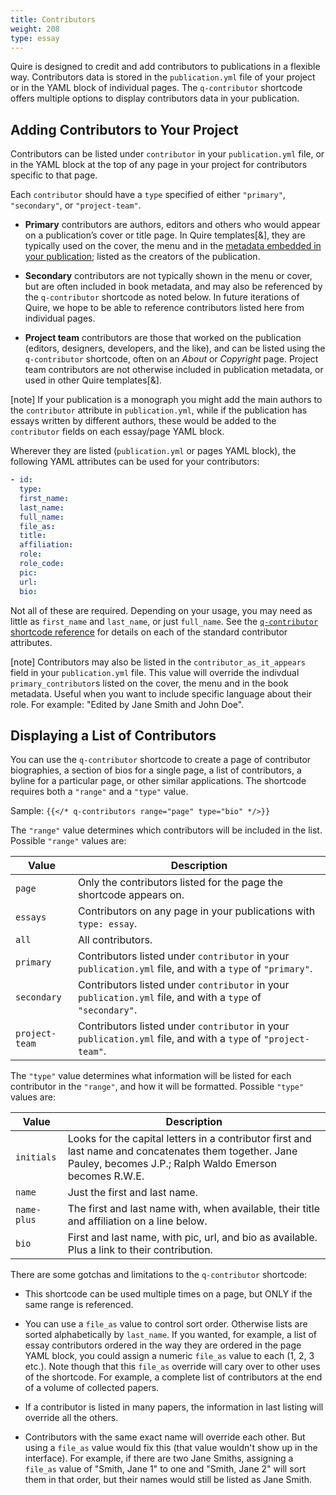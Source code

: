 ```yaml
---
title: Contributors
weight: 208
type: essay
---
```


Quire is designed to credit and add contributors to publications in a flexible way. Contributors data is stored in the `publication.yml` file of your project or in the YAML block of individual pages. The `q-contributor` shortcode offers multiple options to display contributors data in your publication.

## Adding Contributors to Your Project

Contributors can be listed under `contributor` in your `publication.yml` file, or in the YAML block at the top of any page in your project for contributors specific to that page.

Each `contributor` should have a `type` specified of either `"primary"`, `"secondary"`, or `"project-team"`.

- **Primary** contributors are authors, editors and others who would appear on a publication’s cover or title page. In Quire templates[&], they are typically used on the cover, the menu and in the [metadata embedded in your publication](/publication-configuration-metadata/); listed as the creators of the publication.

- **Secondary** contributors are not typically shown in the menu or cover, but are often included in book metadata, and may also be referenced by the `q-contributor` shortcode as noted below. In future iterations of Quire, we hope to be able to reference contributors listed here from individual pages.

- **Project team** contributors are those that worked on the publication (editors, designers, developers, and the like), and can be listed using the `q-contributor` shortcode, often on an *About* or *Copyright* page. Project team contributors are not otherwise included in publication metadata, or used in other Quire templates[&].

[note] If your publication is a monograph you might add the main authors to the `contributor` attribute in `publication.yml`, while if the publication has essays written by different authors, these would be added to the `contributor` fields on each essay/page YAML block.  

Wherever they are listed (`publication.yml` or pages YAML block), the following YAML attributes can be used for your contributors:

```YAML
- id:
  type:
  first_name:
  last_name:
  full_name:
  file_as:
  title:
  affiliation:
  role:
  role_code:
  pic:
  url:
  bio:
```

Not all of these are required. Depending on your usage, you may need as little as  `first_name` and `last_name`, or just `full_name`. See the [`q-contributor` shortcode reference](/api-docs/shortcodes/#q-contributor) for details on each of the standard contributor attributes.

[note] Contributors may also be listed in the `contributor_as_it_appears` field in your `publication.yml` file. This value will override the indivdual `primary_contributor`s listed on the cover, the menu and in the book metadata. Useful when you want to include specific language about their role. For example: "Edited by Jane Smith and John Doe".

## Displaying a List of Contributors

You can use the `q-contributor` shortcode to create a page of contributor biographies, a section of bios for a single page, a list of contributors, a byline for a particular page, or other similar applications. The shortcode requires both a `"range"` and a `"type"` value.

Sample: `{{</* q-contributors range="page" type="bio" */>}}`

The `"range"` value determines which contributors will be included in the list. Possible `"range"` values are:

| Value | Description |
| --- | --- |
|`page` | Only the contributors listed for the page the shortcode appears on. |
| `essays` | Contributors on any page in your publications with `type: essay`. |
| `all` | All contributors. |
| `primary` | Contributors listed under `contributor` in your `publication.yml` file, and with a `type` of `"primary"`. |
| `secondary` | Contributors listed under `contributor` in your `publication.yml` file, and with a `type` of `"secondary"`. |
| `project-team` | Contributors listed under `contributor` in your `publication.yml` file, and with a `type` of `"project-team"`. |

The `"type"` value determines what information will be listed for each contributor in the `"range"`, and how it will be formatted. Possible `"type"` values are:

| Value | Description |
| --- | --- |
|`initials` | Looks for the capital letters in a contributor first and last name and concatenates them together. Jane Pauley, becomes J.P.; Ralph Waldo Emerson becomes R.W.E. |
| `name` | Just the first and last name. |
| `name-plus` | The first and last name with, when available, their title and affiliation on a line below. |
| `bio` | First and last name, with pic, url, and bio as available. Plus a link to their contribution. |

There are some gotchas and limitations to the `q-contributor` shortcode:

- This shortcode can be used multiple times on a page, but ONLY if the same range is referenced.

- You can use a `file_as` value to control sort order. Otherwise lists are sorted alphabetically by `last_name`. If you wanted, for example, a list of essay contributors ordered in the way they are ordered in the page YAML block, you could assign a numeric `file_as` value to each (1, 2, 3 etc.). Note though that this `file_as` override will cary over to other uses of the shortcode. For example, a complete list of contributors at the end of a volume of collected papers.

- If a contributor is listed in many papers, the information in last listing will override all the others.

- Contributors with the same exact name will override each other. But using a `file_as` value would fix this (that value wouldn't show up in the interface). For example, if there are two Jane Smiths, assigning a `file_as` value of "Smith, Jane 1" to one and "Smith, Jane 2" will sort them in that order, but their names would still be listed as Jane Smith.
